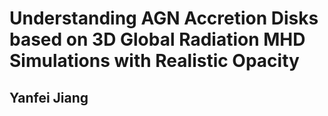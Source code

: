 # Understanding AGN Accretion Disks based on 3D Global Radiation MHD Simulations with Realistic Opacity
## Yanfei Jiang

